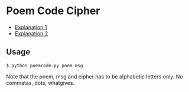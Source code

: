 # Poem Code Cipher
* [Explanation 1](http://wmbriggs.com/post/1001/)
* [Explanation 2](http://en.wikipedia.org/wiki/Poem_code)

## Usage

```
$ python poemcode.py poem msg
```

Note that the poem, msg and cipher has to be alphabetic letters only. No commatas, dots, whatgives.
